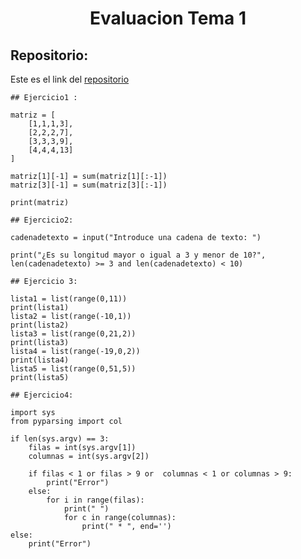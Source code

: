 <h1 align="center">	Evaluacion Tema 1</h1>

<h2>Repositorio:</h2>

Este es el link del [repositorio](https://github.com/carmenm02/EvaluacionTema1.git)

```
## Ejercicio1 :

matriz = [
    [1,1,1,3],
    [2,2,2,7],
    [3,3,3,9],
    [4,4,4,13]
]

matriz[1][-1] = sum(matriz[1][:-1])
matriz[3][-1] = sum(matriz[3][:-1])

print(matriz)
```
```
## Ejercicio2:

cadenadetexto = input("Introduce una cadena de texto: ")

print("¿Es su longitud mayor o igual a 3 y menor de 10?",
len(cadenadetexto) >= 3 and len(cadenadetexto) < 10)
```
```
## Ejercicio 3:

lista1 = list(range(0,11))
print(lista1)
lista2 = list(range(-10,1))
print(lista2)
lista3 = list(range(0,21,2))
print(lista3)
lista4 = list(range(-19,0,2))
print(lista4)
lista5 = list(range(0,51,5))
print(lista5)
```
```
## Ejercicio4:

import sys
from pyparsing import col

if len(sys.argv) == 3:
    filas = int(sys.argv[1])
    columnas = int(sys.argv[2])

    if filas < 1 or filas > 9 or  columnas < 1 or columnas > 9:
        print("Error")
    else:
        for i in range(filas):
            print(" ")
            for c in range(columnas):
                print(" * ", end='')
else:
    print("Error")
```
